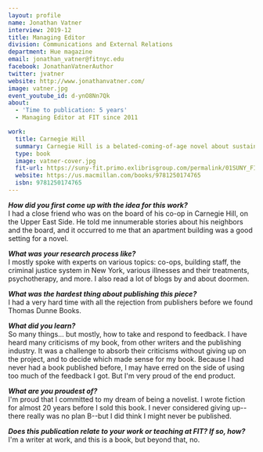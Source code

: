 ```yaml
---
layout: profile
name: Jonathan Vatner
interview: 2019-12
title: Managing Editor
division: Communications and External Relations
department: Hue magazine
email: jonathan_vatner@fitnyc.edu
facebook: JonathanVatnerAuthor
twitter: jvatner
website: http://www.jonathanvatner.com/
image: vatner.jpg
event_youtube_id: d-ynO8Nn7Qk
about:
  - 'Time to publication: 5 years'
  - Managing Editor at FIT since 2011

work:
  title: Carnegie Hill
  summary: Carnegie Hill is a belated-coming-of-age novel about sustaining a marriage—and knowing when to walk away. It chronicles the lives of wealthy New Yorkers and the staff who serve them, as they suffer together and rebound, struggle to free themselves from family entanglements, deceive each other out of love and weakness, and fumble their way to honesty.
  type: book
  image: vatner-cover.jpg
  fit-url: https://suny-fit.primo.exlibrisgroup.com/permalink/01SUNY_FIT/tohcu8/alma991675593504829
  website: https://us.macmillan.com/books/9781250174765
  isbn: 9781250174765
---
```

***How did you first come up with the idea for this work?***  
I had a close friend who was on the board of his co-op in Carnegie Hill, on the Upper East Side. He told me innumerable stories about his neighbors and the board, and it occurred to me that an apartment building was a good setting for a novel.

***What was your research process like?***  
I mostly spoke with experts on various topics: co-ops, building staff, the criminal justice system in New York, various illnesses and their treatments, psychotherapy, and more. I also read a lot of blogs by and about doormen.

***What was the hardest thing about publishing this piece?***  
I had a very hard time with all the rejection from publishers before we found Thomas Dunne Books.

***What did you learn?***  
So many things... but mostly, how to take and respond to feedback. I have heard many criticisms of my book, from other writers and the publishing industry. It was a challenge to absorb their criticisms without giving up on the project, and to decide which made sense for my book. Because I had never had a book published before, I may have erred on the side of using too much of the feedback I got. But I'm very proud of the end product.

***What are you proudest of?***  
I'm proud that I committed to my dream of being a novelist. I wrote fiction for almost 20 years before I sold this book. I never considered giving up--there really was no plan B--but I did think I might never be published.

***Does this publication relate to your work or teaching at FIT? If so, how?***  
I'm a writer at work, and this is a book, but beyond that, no.
